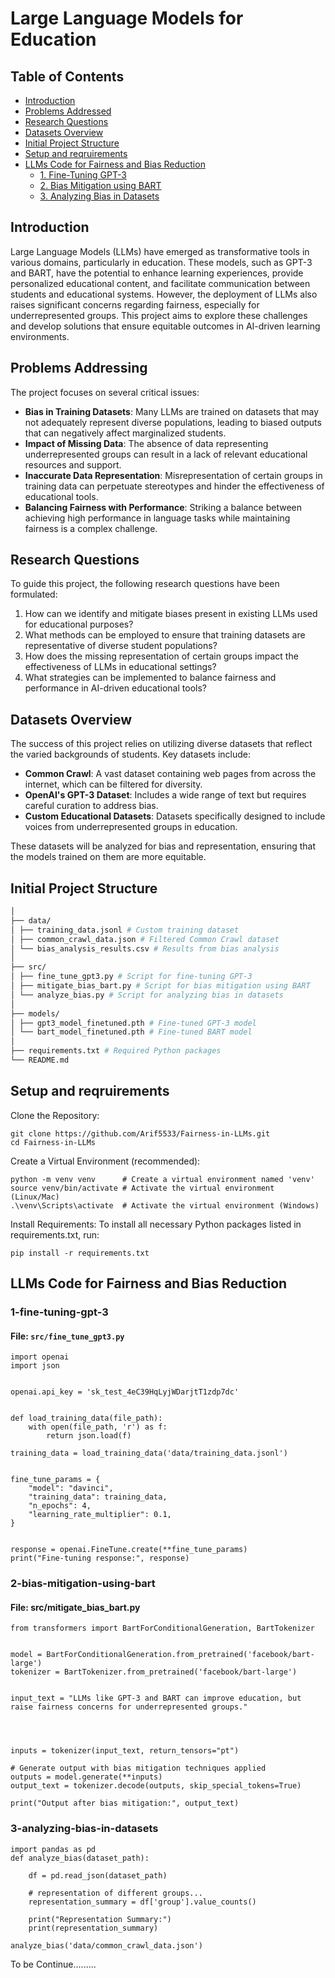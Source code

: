 # Large Language Models for Education

## Table of Contents
- [Introduction](#introduction)
- [Problems Addressed](#problems-addressed)
- [Research Questions](#research-questions)
- [Datasets Overview](#datasets-overview)
- [Initial Project Structure](#Initial-project-structure)
- [Setup and reqruirements](#Setup-and-reqruirements)
- [LLMs Code for Fairness and Bias Reduction](#llms-code-for-fairness-and-bias-reduction)
  - [1. Fine-Tuning GPT-3](#1-fine-tuning-gpt-3)
  - [2. Bias Mitigation using BART](#2-bias-mitigation-using-bart)
  - [3. Analyzing Bias in Datasets](#3-analyzing-bias-in-datasets)
  

## Introduction
Large Language Models (LLMs) have emerged as transformative tools in various domains, particularly in education. These models, such as GPT-3 and BART, have the potential to enhance learning experiences, provide personalized educational content, and facilitate communication between students and educational systems. However, the deployment of LLMs also raises significant concerns regarding fairness, especially for underrepresented groups. This project aims to explore these challenges and develop solutions that ensure equitable outcomes in AI-driven learning environments.

## Problems Addressing
The project focuses on several critical issues:

- **Bias in Training Datasets**: Many LLMs are trained on datasets that may not adequately represent diverse populations, leading to biased outputs that can negatively affect marginalized students.
- **Impact of Missing Data**: The absence of data representing underrepresented groups can result in a lack of relevant educational resources and support.
- **Inaccurate Data Representation**: Misrepresentation of certain groups in training data can perpetuate stereotypes and hinder the effectiveness of educational tools.
- **Balancing Fairness with Performance**: Striking a balance between achieving high performance in language tasks while maintaining fairness is a complex challenge.

## Research Questions
To guide this project, the following research questions have been formulated:

1. How can we identify and mitigate biases present in existing LLMs used for educational purposes?
2. What methods can be employed to ensure that training datasets are representative of diverse student populations?
3. How does the missing representation of certain groups impact the effectiveness of LLMs in educational settings?
4. What strategies can be implemented to balance fairness and performance in AI-driven educational tools?

## Datasets Overview
The success of this project relies on utilizing diverse datasets that reflect the varied backgrounds of students. Key datasets include:

- **Common Crawl**: A vast dataset containing web pages from across the internet, which can be filtered for diversity.
- **OpenAI's GPT-3 Dataset**: Includes a wide range of text but requires careful curation to address bias.
- **Custom Educational Datasets**: Datasets specifically designed to include voices from underrepresented groups in education.

These datasets will be analyzed for bias and representation, ensuring that the models trained on them are more equitable.

## Initial Project Structure
```bash
│
├── data/
│ ├── training_data.jsonl # Custom training dataset
│ ├── common_crawl_data.json # Filtered Common Crawl dataset
│ └── bias_analysis_results.csv # Results from bias analysis
│
├── src/
│ ├── fine_tune_gpt3.py # Script for fine-tuning GPT-3
│ ├── mitigate_bias_bart.py # Script for bias mitigation using BART
│ └── analyze_bias.py # Script for analyzing bias in datasets
│
├── models/
│ ├── gpt3_model_finetuned.pth # Fine-tuned GPT-3 model
│ └── bart_model_finetuned.pth # Fine-tuned BART model
│
├── requirements.txt # Required Python packages
└── README.md
```
## Setup and reqruirements
Clone the Repository:
``` 
git clone https://github.com/Arif5533/Fairness-in-LLMs.git
cd Fairness-in-LLMs
```
Create a Virtual Environment (recommended):
```
python -m venv venv      # Create a virtual environment named 'venv'
source venv/bin/activate # Activate the virtual environment (Linux/Mac)
.\venv\Scripts\activate  # Activate the virtual environment (Windows)
```
Install Requirements:
To install all necessary Python packages listed in requirements.txt, run:
```
pip install -r requirements.txt
```

## LLMs Code for Fairness and Bias Reduction

### 1-fine-tuning-gpt-3

#### File: `src/fine_tune_gpt3.py`
```
import openai
import json


openai.api_key = 'sk_test_4eC39HqLyjWDarjtT1zdp7dc'


def load_training_data(file_path):
    with open(file_path, 'r') as f:
        return json.load(f)

training_data = load_training_data('data/training_data.jsonl')


fine_tune_params = {
    "model": "davinci",
    "training_data": training_data,
    "n_epochs": 4,
    "learning_rate_multiplier": 0.1,
}


response = openai.FineTune.create(**fine_tune_params)
print("Fine-tuning response:", response)
```
### 2-bias-mitigation-using-bart
#### File: src/mitigate_bias_bart.py

```
from transformers import BartForConditionalGeneration, BartTokenizer


model = BartForConditionalGeneration.from_pretrained('facebook/bart-large')
tokenizer = BartTokenizer.from_pretrained('facebook/bart-large')


input_text = "LLMs like GPT-3 and BART can improve education, but raise fairness concerns for underrepresented groups."




inputs = tokenizer(input_text, return_tensors="pt")

# Generate output with bias mitigation techniques applied
outputs = model.generate(**inputs)
output_text = tokenizer.decode(outputs, skip_special_tokens=True)

print("Output after bias mitigation:", output_text)
```
### 3-analyzing-bias-in-datasets
```
import pandas as pd
def analyze_bias(dataset_path):

    df = pd.read_json(dataset_path)
    
    # representation of different groups...
    representation_summary = df['group'].value_counts()
    
    print("Representation Summary:")
    print(representation_summary)

analyze_bias('data/common_crawl_data.json')
```

To be Continue.........
